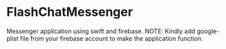 # FlashChatMessenger
Messenger application using swift and firebase.
NOTE: 
Kindly add google-plist file from your firebase account to make the application function.
